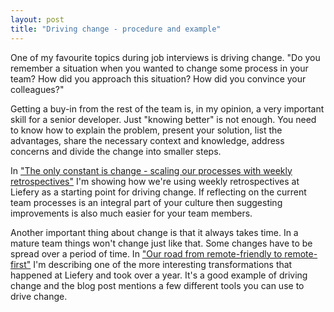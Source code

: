 ```yaml
---
layout: post
title: "Driving change - procedure and example"
---
```


One of my favourite topics during job interviews is driving change. "Do you
remember a situation when you wanted to change some process in your team? How
did you approach this situation? How did you convince your colleagues?"

Getting a buy-in from the rest of the team is, in my opinion, a very important
skill for a senior developer. Just "knowing better" is not enough. You need to
know how to explain the problem, present your solution, list the advantages,
share the necessary context and knowledge, address concerns and divide the
change into smaller steps.

In ["The only constant is change - scaling our processes with weekly retrospectives"](https://engineering.liefery.com/2019/05/08/the-only-constant-is-change-scaling-our-processes-with-weekly-retrospectives.html)
I'm showing how we're using weekly retrospectives at Liefery as a starting point
for driving change. If reflecting on the current team processes is an integral
part of your culture then suggesting improvements is also much easier for your
team members.

Another important thing about change is that it always takes time. In a mature
team things won't change just like that. Some changes have to be spread over
a period of time. In ["Our road from remote-friendly to remote-first"](https://engineering.liefery.com/2018/11/29/our-road-from-remote-friendly-to-remote-first.html)
I'm describing one of the more interesting transformations that happened at
Liefery and took over a year. It's a good example of driving change and the blog
post mentions a few different tools you can use to drive change.
